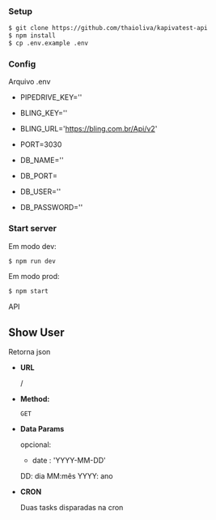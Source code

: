 ### Setup 
```sh
$ git clone https://github.com/thaioliva/kapivatest-api
$ npm install
$ cp .env.example .env
```

### Config
Arquivo .env 
- PIPEDRIVE_KEY=''
- BLING_KEY=''
- BLING_URL='https://bling.com.br/Api/v2'
- PORT=3030

- DB_NAME=''
- DB_PORT=
- DB_USER=''
- DB_PASSWORD=''

### Start server
Em modo dev:
```sh
$ npm run dev
```
Em modo prod:
```sh
$ npm start
```

API

**Show User**
----
  Retorna json

* **URL**

  / 

* **Method:**

  `GET`
  
* **Data Params**

  opcional: 
   - date : 'YYYY-MM-DD'

    DD: dia
    MM:mês
    YYYY: ano

* **CRON**

  Duas tasks disparadas na cron